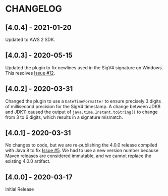 # CHANGELOG

## [4.0.4] - 2021-01-20

Updated to AWS 2 SDK.
  

## [4.0.3] - 2020-05-15

Updated the plugin to fix newlines used in the SigV4 signature on Windows. This resolves [Issue
#12](https://github.com/aws/aws-sigv4-auth-cassandra-java-driver-plugin/issues/12).

## [4.0.2] - 2020-03-31

Changed the plugin to use a `DateTimeFormatter` to ensure precisely 3 digits of millisecond precision for the SigV4
timestamp. A change between JDK8 and JDK11 caused the output of `java.time.Instant.toString()` to change from 3 to 6
digits, which results in a signature mismatch.

## [4.0.1] - 2020-03-31

No changes to code, but we are re-publishing the 4.0.0 release compiled with Java 8 to fix [Issue
#5](https://github.com/aws/aws-sigv4-auth-cassandra-java-driver-plugin/issues/5). We had to use a new version number
because Maven releases are considered immutable, and we cannot replace the existing 4.0.0 artifact.

## [4.0.0] - 2020-03-17

Initial Release

